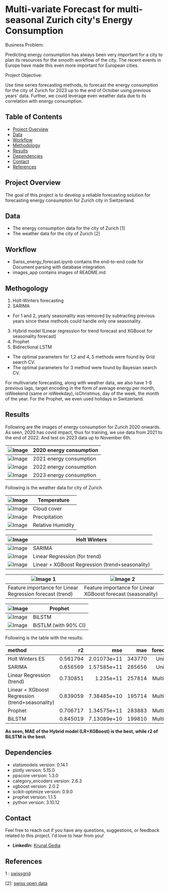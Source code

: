 # Multi-variate Forecast for multi-seasonal Zurich city's Energy Consumption 

Business Problem:

Predicting energy consumption has always been very important for a city to plan its resources for the smooth workflow of the city. The recent events in Europe have made this even more important for European cities. 

Project Objective:

Use time series forecasting methods, to forecast the energy consumption for the city of Zurich for 2023 up to the end of October using previous years' data. Further, we could leverage even weather data due to its correlation with energy consumption.

## Table of Contents

- [Project Overview](#project-overview)
- [Data](#data)
- [Workflow](#workflow)
- [Methodology](#methology)
- [Results](#results)
- [Dependencies](#dependencies)
- [Contact](#contact)
- [References](#references)

## Project Overview

The goal of this project is to develop a reliable forecasting solution for forecasting energy consumption for Zurich city in Switzerland.

## Data

* The energy consumption data for the city of Zurich [1]
* The weather data for the city of Zurich [2]

## Workflow

* Swiss_energy_forecast.ipynb contains the end-to-end code for Document parsing with database integration.
* images_app contains images of README.md

## Methogology
1. Holt-Winters forecasting
2. SARIMA
* For 1 and 2, yearly seasonality was removed by subtracting previous years since these methods could handle only one seasonality.
3. Hybrid model (Linear regression for trend forecast and XGBoost for seasonality forecast)
4. Prophet
5. Bidirectional LSTM

* The optimal parameters for 1,2 and 4, 5 methods were found by Grid search CV.
* The optimal parameters for 3 method were found by Bayesian search CV.

For multivariate forecasting, along with weather data, we also have 1-8 previous lags, target encoding in the form of average energy per month, isWeekend (same or isWeekday), isChristmus, day of the week, the month of the year. For the Prophet, we even used holidays in Switzerland.


## Results


Following are the images of energy consumption for Zurich 2020 onwards. As seen, 2020 has covid impact, thus for training, we use data from 2021 to the end of 2022. And test on 2023 data up to November 6th.

| ![Image](https://github.com/krunalgedia/ZurichEnergyConsumption_MultivariateForecast/blob/main/images_app/energy_2020.png) | 2020 energy consumption  |
|-----------------------------|------------------|
| ![Image](https://github.com/krunalgedia/ZurichEnergyConsumption_MultivariateForecast/blob/main/images_app/energy_2021.png) | 2021 energy consumption  |
| ![Image](https://github.com/krunalgedia/ZurichEnergyConsumption_MultivariateForecast/blob/main/images_app/energy_2022.png) | 2022 energy consumption  |
| ![Image](https://github.com/krunalgedia/ZurichEnergyConsumption_MultivariateForecast/blob/main/images_app/energy_2023.png) | 2023 energy consumption  |

Following is the weather data for city of Zurich.

| ![Image](https://github.com/krunalgedia/ZurichEnergyConsumption_MultivariateForecast/blob/main/images_app/weather_temp.png) | Temperature  |
|-----------------------------|------------------|
| ![Image](https://github.com/krunalgedia/ZurichEnergyConsumption_MultivariateForecast/blob/main/images_app/weather_cloud.png) | Cloud cover  |
| ![Image](https://github.com/krunalgedia/ZurichEnergyConsumption_MultivariateForecast/blob/main/images_app/weather_preci.png) | Precipitation |
| ![Image](https://github.com/krunalgedia/ZurichEnergyConsumption_MultivariateForecast/blob/main/images_app/weather_humidity.png) | Relative Humidity  |


| ![Image](https://github.com/krunalgedia/ZurichEnergyConsumption_MultivariateForecast/blob/main/images_app/Holt_Winters.png) | Holt Winters |
|-----------------------------|------------------|
| ![Image](https://github.com/krunalgedia/ZurichEnergyConsumption_MultivariateForecast/blob/main/images_app/sarima.png) | SARIMA |
| ![Image](https://github.com/krunalgedia/ZurichEnergyConsumption_MultivariateForecast/blob/main/images_app/LR.png)| Linear Regression (for trend) | 
| ![Image](https://github.com/krunalgedia/ZurichEnergyConsumption_MultivariateForecast/blob/main/images_app/XGBoost.png)| Linear + XGBoost Regression (trend+seasonality)  |


| ![Image 1](https://github.com/krunalgedia/ZurichEnergyConsumption_MultivariateForecast/blob/main/images_app/LR_imp.png) | ![Image 2](https://github.com/krunalgedia/ZurichEnergyConsumption_MultivariateForecast/blob/main/images_app/xgboost_imp.png)
--- | --- 
Feature importance for Linear Regression forecast (trend) | Feature importance for Linear XGBoost forecast (seasonality)

| ![Image](https://github.com/krunalgedia/ZurichEnergyConsumption_MultivariateForecast/blob/main/images_app/prophet.png)| Prophet |
|-----------------------------|------------------|
| ![Image](https://github.com/krunalgedia/ZurichEnergyConsumption_MultivariateForecast/blob/main/images_app/lstm.png)| BiLSTM |
| ![Image](https://github.com/krunalgedia/ZurichEnergyConsumption_MultivariateForecast/blob/main/images_app/lstm_ci%20(1).png)| BiSTLM (with 90% CI)|

Following is the table with the results:  

| method                                          |       r2 |         mse |    mae |forecasting |
|:------------------------------------------------|---------:|------------:|-------:|-----------:|
| Holt Winters ES                                 | 0.561794 | 2.01073e+11 | 343770 |  Univariate|
| SARIMA                                          | 0.656569 | 1.57585e+11 | 285656 |  Univariate|
| Linear Regression (trend)                       | 0.730851 | 1.235e+11   | 257814 |Multivariate|
| Linear + XGboost Regression (trend+seasonality) | 0.839059 | 7.38485e+10 | 195714 |Multivariate|
| Prophet                                         | 0.706717 | 1.34575e+11 | 283883 |Multivariate|
| BiLSTM                                          | 0.845019 | 7.13089e+10 | 199810 |Multivariate|

**As seen, MAE of the Hybrid model (LR+XGBoost) is the best, while r2 of BiLSTM is the best.**

## Dependencies

- statsmodels version: 0.14.1
- plotly version: 5.15.0
- ppscore version: 1.3.0
- category_encoders version: 2.6.3
- xgboost version: 2.0.2
- scikit-optimize version: 0.9.0
- prophet version: 1.1.5
- python version: 3.10.12
  
## Contact

Feel free to reach out if you have any questions, suggestions, or feedback related to this project. I'd love to hear from you!

- **LinkedIn:** [Krunal Gedia](https://www.linkedin.com/in/krunal-gedia-00188899/)

## References

1 : [swissgrid](https://www.swissgrid.ch/en/home/operation/grid-data/generation.html)

[2]: [swiss open data](https://opendata.swiss/de/dataset/klimamessnetz-tageswerte)
